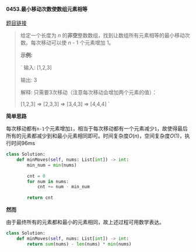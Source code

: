 #### 0453.最小移动次数使数组元素相等

[题目链接](https://leetcode-cn.com/problems/minimum-moves-to-equal-array-elements)

> 给定一个长度为 *n* 的**非空**整数数组，找到让数组所有元素相等的最小移动次数。每次移动可以使 *n* - 1 个元素增加 1。
>
> **示例:**
>
> `
> 输入:
> [1,2,3]
> 
> 输出:
> 3
> 
> 解释:
> 只需要3次移动（注意每次移动会增加两个元素的值）：
> 
> [1,2,3]  =>  [2,3,3]  =>  [3,4,3]  =>  [4,4,4]
> `

**简单思路**

每次移动都有`n-1`个元素增加`1`，相当于每次移动都有一个元素减少`1`，故使得最后所有的元素都减少到和最小元素相同即可。时间复杂度$O(n)$，空间复杂度$O(1)$，执行时间96ms

```python
class Solution:
    def minMoves(self, nums: List[int]) -> int:
        min_num = min(nums)
        
        cnt = 0
        for num in nums:
            cnt += num - min_num
        
        return cnt
```

**然而**

由于最终所有的元素都和最小的元素相同，故上述过程可用数学表达。

```python
class Solution:
    def minMoves(self, nums: List[int]) -> int:
        return sum(nums) - len(nums) * min(nums)
```

